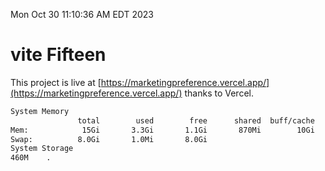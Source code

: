 Mon Oct 30 11:10:36 AM EDT 2023

# vite Fifteen


This project is live at [https://marketingpreference.vercel.app/](https://marketingpreference.vercel.app/) thanks to Vercel.

```bash
System Memory
               total        used        free      shared  buff/cache   available
Mem:            15Gi       3.3Gi       1.1Gi       870Mi        10Gi        10Gi
Swap:          8.0Gi       1.0Mi       8.0Gi
System Storage
460M	.
